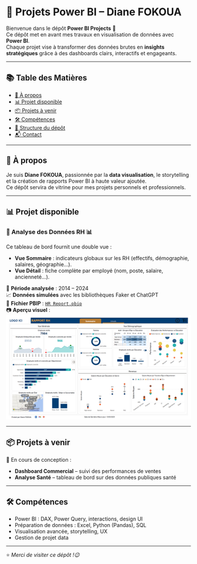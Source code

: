 # 💼 Projets Power BI – Diane FOKOUA

Bienvenue dans le dépôt **Power BI Projects** 🚀  
Ce dépôt met en avant mes travaux en visualisation de données avec **Power BI**.  
Chaque projet vise à transformer des données brutes en **insights stratégiques** grâce à des dashboards clairs, interactifs et engageants.

---

## 📚 Table des Matières

- [📌 À propos](#-à-propos)
- [📊 Projet disponible](#-projet-disponible)
- [📦 Projets à venir](#-projets-à-venir)
- [🛠️ Compétences](#️-compétences)
- [📁 Structure du dépôt](#-structure-du-dépôt)
- [📬 Contact](#-contact)

---

## 📌 À propos

Je suis **Diane FOKOUA**, passionnée par la **data visualisation**, le storytelling et la création de rapports Power BI à haute valeur ajoutée.  
Ce dépôt servira de vitrine pour mes projets personnels et professionnels.

---

## 📊 Projet disponible

### 📌 Analyse des Données RH 📊

Ce tableau de bord fournit une double vue :
- **Vue Sommaire** : indicateurs globaux sur les RH (effectifs, démographie, salaires, géographie…).
- **Vue Détail** : fiche complète par employé (nom, poste, salaire, ancienneté...).

📆 **Période analysée** : 2014 – 2024  
📈 **Données simulées** avec les bibliothèques Faker et ChatGPT  
📁 **Fichier PBIP** : [`HR Report.pbip`](./hr-analytics-project/Scripts/HR%20Report.pbip)  
📷 **Aperçu visuel** :  
![Vue Sommaire du Rapport RH](./hr-analytics-project/Dashboard%20Images/Rapport%20RH%20Vue%20Sommaire.png)

---

## 📦 Projets à venir

🔧 En cours de conception :
- **Dashboard Commercial** – suivi des performances de ventes  
- **Analyse Santé** – tableau de bord sur des données publiques santé  

---

## 🛠️ Compétences

- Power BI : DAX, Power Query, interactions, design UI
- Préparation de données : Excel, Python (Pandas), SQL
- Visualisation avancée, storytelling, UX
- Gestion de projet data

---

⭐ *Merci de visiter ce dépôt !😉*
